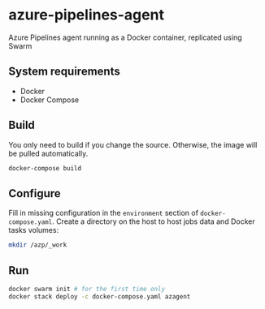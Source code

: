 # azure-pipelines-agent
Azure Pipelines agent running as a Docker container, replicated using Swarm

## System requirements

- Docker
- Docker Compose

## Build

You only need to build if you change the source.
Otherwise, the image will be pulled automatically.

```bash
docker-compose build
```

## Configure

Fill in missing configuration in the `environment` section of `docker-compose.yaml`.
Create a directory on the host to host jobs data and Docker tasks volumes:

```bash
mkdir /azp/_work
```

## Run

```bash
docker swarm init # for the first time only
docker stack deploy -c docker-compose.yaml azagent
```
